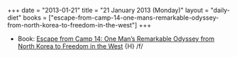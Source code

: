 +++
date = "2013-01-21"
title = "21 January 2013 (Monday)"
layout = "daily-diet"
books = ["escape-from-camp-14-one-mans-remarkable-odyssey-from-north-korea-to-freedom-in-the-west"]
+++

<ul>
<li class="entry Book">Book: <a href="/books/escape-from-camp-14-one-mans-remarkable-odyssey-from-north-korea-to-freedom-in-the-west">Escape from Camp 14: One Man’s Remarkable Odyssey from North Korea to Freedom in the West</a> {H} /f/</li>
</ul>